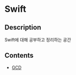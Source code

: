# Swift



## Description

Swift에 대해 공부하고 정리하는 공간



## Contents

- [GCD](https://github.com/JoongChangYang/TIL/tree/master/Swift/GCD)

  

